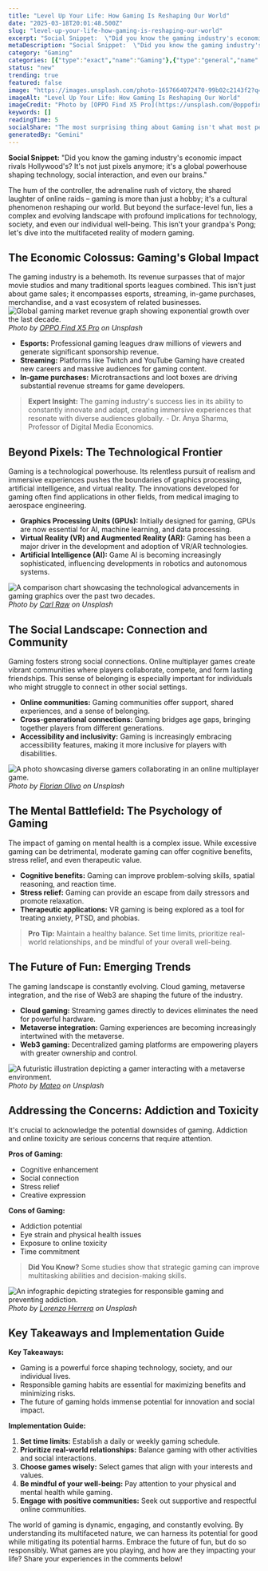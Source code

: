 ```yaml
---
title: "Level Up Your Life: How Gaming Is Reshaping Our World"
date: "2025-03-18T20:01:48.500Z"
slug: "level-up-your-life-how-gaming-is-reshaping-our-world"
excerpt: "Social Snippet:  \"Did you know the gaming industry's economic impact rivals Hollywood's?  It's not just pixels anymore; it's a global powerhouse shaping technology, social interaction, and even our brains.\""
metaDescription: "Social Snippet:  \"Did you know the gaming industry's economic impact rivals Hollywood's?  It's not just pixels anymore; it's a global powerhouse shaping te..."
category: "Gaming"
categories: [{"type":"exact","name":"Gaming"},{"type":"general","name":"Entertainment"},{"type":"medium","name":"Digital Media"},{"type":"specific","name":"Game Design"},{"type":"niche","name":"Level Design"}]
status: "new"
trending: true
featured: false
image: "https://images.unsplash.com/photo-1657664072470-99b02c2143f2?q=85&w=1200&fit=max&fm=webp&auto=compress"
imageAlt: "Level Up Your Life: How Gaming Is Reshaping Our World"
imageCredit: "Photo by [OPPO Find X5 Pro](https://unsplash.com/@oppofindx5pro) on Unsplash"
keywords: []
readingTime: 5
socialShare: "The most surprising thing about Gaming isn't what most people think. Find out what experts really say about this game-changing topic."
generatedBy: "Gemini"
---
```




**Social Snippet:**  "Did you know the gaming industry's economic impact rivals Hollywood's?  It's not just pixels anymore; it's a global powerhouse shaping technology, social interaction, and even our brains."

The hum of the controller, the adrenaline rush of victory, the shared laughter of online raids – gaming is more than just a hobby; it's a cultural phenomenon reshaping our world.  But beyond the surface-level fun, lies a complex and evolving landscape with profound implications for technology, society, and even our individual well-being.  This isn't your grandpa's Pong; let's dive into the multifaceted reality of modern gaming.

## The Economic Colossus: Gaming's Global Impact

The gaming industry is a behemoth.  Its revenue surpasses that of major movie studios and many traditional sports leagues combined.  This isn't just about game sales; it encompasses esports, streaming, in-game purchases, merchandise, and a vast ecosystem of related businesses.  ![Global gaming market revenue graph showing exponential growth over the last decade.](https://images.unsplash.com/photo-1657664072470-99b02c2143f2?q=85&w=1200&fit=max&fm=webp&auto=compress)
*Photo by [OPPO Find X5 Pro](https://unsplash.com/@oppofindx5pro) on Unsplash*

*   **Esports:** Professional gaming leagues draw millions of viewers and generate significant sponsorship revenue.
*   **Streaming:** Platforms like Twitch and YouTube Gaming have created new careers and massive audiences for gaming content.
*   **In-game purchases:** Microtransactions and loot boxes are driving substantial revenue streams for game developers.

> **Expert Insight:** The gaming industry's success lies in its ability to constantly innovate and adapt, creating immersive experiences that resonate with diverse audiences globally. - Dr. Anya Sharma, Professor of Digital Media Economics.

## Beyond Pixels: The Technological Frontier

Gaming is a technological powerhouse.  Its relentless pursuit of realism and immersive experiences pushes the boundaries of graphics processing, artificial intelligence, and virtual reality.  The innovations developed for gaming often find applications in other fields, from medical imaging to aerospace engineering.

*   **Graphics Processing Units (GPUs):** Initially designed for gaming, GPUs are now essential for AI, machine learning, and data processing.
*   **Virtual Reality (VR) and Augmented Reality (AR):** Gaming has been a major driver in the development and adoption of VR/AR technologies.
*   **Artificial Intelligence (AI):**  Game AI is becoming increasingly sophisticated, influencing developments in robotics and autonomous systems.

![A comparison chart showcasing the technological advancements in gaming graphics over the past two decades.](https://images.unsplash.com/photo-1511512578047-dfb367046420?q=85&w=1200&fit=max&fm=webp&auto=compress)
*Photo by [Carl Raw](https://unsplash.com/@carltraw) on Unsplash*

## The Social Landscape: Connection and Community

Gaming fosters strong social connections. Online multiplayer games create vibrant communities where players collaborate, compete, and form lasting friendships.  This sense of belonging is especially important for individuals who might struggle to connect in other social settings.

*   **Online communities:**  Gaming communities offer support, shared experiences, and a sense of belonging.
*   **Cross-generational connections:**  Gaming bridges age gaps, bringing together players from different generations.
*   **Accessibility and inclusivity:**  Gaming is increasingly embracing accessibility features, making it more inclusive for players with disabilities.

![A photo showcasing diverse gamers collaborating in an online multiplayer game.](https://images.unsplash.com/photo-1542751371-adc38448a05e?q=85&w=1200&fit=max&fm=webp&auto=compress)
*Photo by [Florian Olivo](https://unsplash.com/@florianolv) on Unsplash*

## The Mental Battlefield: The Psychology of Gaming

The impact of gaming on mental health is a complex issue.  While excessive gaming can be detrimental, moderate gaming can offer cognitive benefits, stress relief, and even therapeutic value.

*   **Cognitive benefits:**  Gaming can improve problem-solving skills, spatial reasoning, and reaction time.
*   **Stress relief:**  Gaming can provide an escape from daily stressors and promote relaxation.
*   **Therapeutic applications:**  VR gaming is being explored as a tool for treating anxiety, PTSD, and phobias.

> **Pro Tip:**  Maintain a healthy balance. Set time limits, prioritize real-world relationships, and be mindful of your overall well-being.

## The Future of Fun: Emerging Trends

The gaming landscape is constantly evolving.  Cloud gaming, metaverse integration, and the rise of Web3 are shaping the future of the industry.

*   **Cloud gaming:**  Streaming games directly to devices eliminates the need for powerful hardware.
*   **Metaverse integration:**  Gaming experiences are becoming increasingly intertwined with the metaverse.
*   **Web3 gaming:**  Decentralized gaming platforms are empowering players with greater ownership and control.

![A futuristic illustration depicting a gamer interacting with a metaverse environment.](https://images.unsplash.com/photo-1538481199705-c710c4e965fc?q=85&w=1200&fit=max&fm=webp&auto=compress)
*Photo by [Mateo](https://unsplash.com/@mateovrb) on Unsplash*

## Addressing the Concerns:  Addiction and Toxicity

It's crucial to acknowledge the potential downsides of gaming.  Addiction and online toxicity are serious concerns that require attention.

**Pros of Gaming:**

*   Cognitive enhancement
*   Social connection
*   Stress relief
*   Creative expression

**Cons of Gaming:**

*   Addiction potential
*   Eye strain and physical health issues
*   Exposure to online toxicity
*   Time commitment

> **Did You Know?** Some studies show that strategic gaming can improve multitasking abilities and decision-making skills.

![An infographic depicting strategies for responsible gaming and preventing addiction.](https://images.unsplash.com/photo-1550745165-9bc0b252726f?q=85&w=1200&fit=max&fm=webp&auto=compress)
*Photo by [Lorenzo Herrera](https://unsplash.com/@lorenzoherrera) on Unsplash*

## Key Takeaways and Implementation Guide

**Key Takeaways:**

*   Gaming is a powerful force shaping technology, society, and our individual lives.
*   Responsible gaming habits are essential for maximizing benefits and minimizing risks.
*   The future of gaming holds immense potential for innovation and social impact.

**Implementation Guide:**

1.  **Set time limits:**  Establish a daily or weekly gaming schedule.
2.  **Prioritize real-world relationships:**  Balance gaming with other activities and social interactions.
3.  **Choose games wisely:**  Select games that align with your interests and values.
4.  **Be mindful of your well-being:**  Pay attention to your physical and mental health while gaming.
5.  **Engage with positive communities:**  Seek out supportive and respectful online communities.

The world of gaming is dynamic, engaging, and constantly evolving. By understanding its multifaceted nature, we can harness its potential for good while mitigating its potential harms.  Embrace the future of fun, but do so responsibly.  What games are you playing, and how are they impacting your life? Share your experiences in the comments below!


<div class="reading-progress-container">
  <div id="reading-progress" class="reading-progress"></div>
</div>

